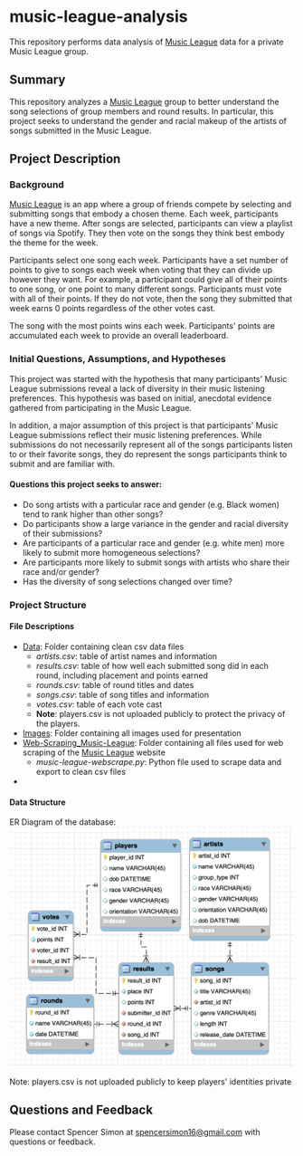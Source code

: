 # music-league-analysis
This repository performs data analysis of [Music League](https://musicleague.app) data for a private Music League group.

## Summary
This repository analyzes a [Music League](https://musicleague.app) group to better understand the song selections of group members and round results. In particular, this project seeks to understand the gender and racial makeup of the artists of songs submitted in the Music League. 

## Project Description

### Background
[Music League](https://musicleague.app) is an app where a group of friends compete by selecting and submitting songs that embody a chosen theme. Each week, participants have a new theme. After songs are selected, participants can view a playlist of songs via Spotify. They then vote on the songs they think best embody the theme for the week. 

Participants select one song each week. Participants have a set number of points to give to songs each week when voting that they can divide up however they want. For example, a participant could give all of their points to one song, or one point to many different songs. Participants must vote with all of their points. If they do not vote, then the song they submitted that week earns 0 points regardless of the other votes cast.

The song with the most points wins each week. Participants' points are accumulated each week to provide an overall leaderboard.

### Initial Questions, Assumptions, and Hypotheses
This project was started with the hypothesis that many participants' Music League submissions reveal a lack of diversity in their music listening preferences. This hypothesis was based on initial, anecdotal evidence gathered from participating in the Music League. 

In addition, a major assumption of this project is that participants' Music League submissions reflect their music listening preferences. While submissions do not necessarily represent all of the songs participants listen to or their favorite songs, they do represent the songs participants think to submit and are familiar with. 

#### Questions this project seeks to answer:

* Do song artists with a particular race and gender (e.g. Black women) tend to rank higher than other songs?
* Do participants show a large variance in the gender and racial diversity of their submissions?
* Are participants of a particular race and gender (e.g. white men) more likely to submit more homogeneous selections?
* Are participants more likely to submit songs with artists who share their race and/or gender?
* Has the diversity of song selections changed over time?

### Project Structure
#### File Descriptions
* [Data](https://github.com/SSimon16/music-league-analysis/tree/main/Data): Folder containing clean csv data files
  * _artists.csv_: table of artist names and information
  * _results.csv_: table of how well each submitted song did in each round, including placement and points earned
  * _rounds.csv_: table of round titles and dates
  * _songs.csv_: table of song titles and information
  * _votes.csv_: table of each vote cast
  * **Note**: players.csv is not uploaded publicly to protect the privacy of the players.
* [Images](https://github.com/SSimon16/music-league-analysis/tree/main/Images): Folder containing all images used for presentation
* [Web-Scraping_Music-League](https://github.com/SSimon16/music-league-analysis/tree/main/Web-Scraping_Music-League): Folder containing all files used for web scraping of the [Music League](https://musicleague.app) website
  * _music-league-webscrape.py_: Python file used to scrape data and export to clean csv files
* 

#### Data Structure
ER Diagram of the database:
![ER Diagram of the database](https://github.com/SSimon16/music-league-analysis/blob/main/Images/ER-diagram.png)

Note: players.csv is not uploaded publicly to keep players' identities private

## Questions and Feedback
Please contact Spencer Simon at spencersimon16@gmail.com with questions or feedback.
